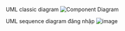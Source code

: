 UML classic diagram
![Component Diagram](https://github.com/user-attachments/assets/d022c19f-1a1c-4a28-83c0-dd3b6f4ebbe5)

UML sequence diagram đăng nhập
![image](https://github.com/user-attachments/assets/f6100858-ce12-4747-8de8-36c06c2b4269)
